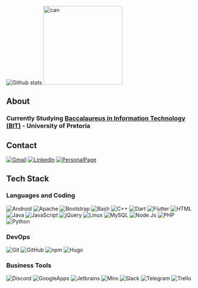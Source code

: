 ![Github stats](https://github-readme-stats.vercel.app/api?username=bitBadger8&theme=bear&show_icons=true&count_private=true)
<img src="https://media.giphy.com/media/U44oEFAkQevhcFfc2v/giphy.gif" alt="can" width="210"/>

## About

### Currently Studying <a href="https://www.up.ac.za/school-of-information-technology/article/34748/bit" target="_blank">Baccalaureus in Information Technology (BIT)</a> - University of Pretoria

## Contact

<p><a href="mailto:kevindupreez8@gmail.com" target="_blank"><img alt="Gmail" src="https://img.shields.io/badge/Email-%2312100E.svg?&style=for-the-badge&logo=Gmail" /></a> <a href="https://www.linkedin.com/in/kevindupreez8" target="_blank"><img alt="LinkedIn" src="https://img.shields.io/badge/linkedin-%2312100E.svg?&style=for-the-badge&logo=linkedin" /></a> <a href="https://bitbadger8.github.io/" target="_blank"><img alt="PersonalPage" src="https://img.shields.io/badge/Personal Page-%2312100E.svg?&style=for-the-badge&logo=linux&logoColor=cyan" /></a></p>

## Tech Stack

### Languages and Coding

<img alt="Android" src="https://img.shields.io/badge/Android-%2312100E.svg?&style=for-the-badge&logo=Android" />
<img alt="Apache" src="https://img.shields.io/badge/Apache-%2312100E.svg?&style=for-the-badge&logo=Apache" />
<img alt="Bootstrap" src="https://img.shields.io/badge/Bootstrap-%2312100E.svg?&style=for-the-badge&logo=Bootstrap" />
<img alt="Bash" src="https://img.shields.io/badge/Bash-%2312100E.svg?&style=for-the-badge&logo=GNUBash" />
<img alt="C++" src="https://img.shields.io/badge/C++-%2312100E.svg?&style=for-the-badge&logo=Cplusplus" />
<img alt="Dart" src="https://img.shields.io/badge/Dart-%2312100E.svg?&style=for-the-badge&logo=Dart" />
<img alt="Flutter" src="https://img.shields.io/badge/Flutter-%2312100E.svg?&style=for-the-badge&logo=flutter" />
<img alt="HTML" src="https://img.shields.io/badge/HTML-%2312100E.svg?&style=for-the-badge&logo=HTML5" />
<img alt="Java" src="https://img.shields.io/badge/Java-%2312100E.svg?&style=for-the-badge&logo=Java" />
<img alt="JavaScript" src="https://img.shields.io/badge/JavaScript-%2312100E.svg?&style=for-the-badge&logo=JavaScript" /> 
<img alt="jQuery" src="https://img.shields.io/badge/jQuery-%2312100E.svg?&style=for-the-badge&logo=jQuery" /> 
<img alt="Linux" src="https://img.shields.io/badge/Linux-%2312100E.svg?&style=for-the-badge&logo=Linux" /> 
<img alt="MySQL" src="https://img.shields.io/badge/MySQL-%2312100E.svg?&style=for-the-badge&logo=MySQL" /> 
<img alt="Node.Js" src="https://img.shields.io/badge/Node.Js-%2312100E.svg?&style=for-the-badge&logo=node.js" /> 
<img alt="PHP" src="https://img.shields.io/badge/PHP-%2312100E.svg?&style=for-the-badge&logo=PHP" /> 
<img alt="Python" src="https://img.shields.io/badge/Python-%2312100E.svg?&style=for-the-badge&logo=Python" />

### DevOps

<img alt="Git" src= "https://img.shields.io/badge/Git-%2312100E.svg?&style=for-the-badge&logo=Git" />
<img alt="GitHub" src= "https://img.shields.io/badge/GitHub-%2312100E.svg?&style=for-the-badge&logo=GitHub" />
<img alt="npm" src= "https://img.shields.io/badge/npm-%2312100E.svg?&style=for-the-badge&logo=npm" />
<img alt="Hugo" src= "https://img.shields.io/badge/Hugo-%2312100E.svg?&style=for-the-badge&logo=Hugo" />

### Business Tools

<img alt="Discord" src = "https://img.shields.io/badge/Discord-%2312100E.svg?&style=for-the-badge&logo=Discord" />
<img alt="GoogleApps" src = "https://img.shields.io/badge/GoogleApps-%2312100E.svg?&style=for-the-badge&logo=Google" />
<img alt="Jetbrains" src = "https://img.shields.io/badge/Jetbrains-%2312100E.svg?&style=for-the-badge&logo=Jetbrains" />
<img alt="Miro" src = "https://img.shields.io/badge/Miro-%2312100E.svg?&style=for-the-badge&logo=Miro" />
<img alt="Slack" src = "https://img.shields.io/badge/Slack-%2312100E.svg?&style=for-the-badge&logo=Slack" />
<img alt="Telegram" src = "https://img.shields.io/badge/Telegram-%2312100E.svg?&style=for-the-badge&logo=Telegram" />
<img alt="Trello" src = "https://img.shields.io/badge/Trello-%2312100E.svg?&style=for-the-badge&logo=Trello" />

